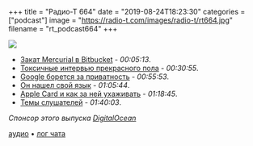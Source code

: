 +++
title = "Радио-Т 664"
date = "2019-08-24T18:23:30"
categories = ["podcast"]
image = "https://radio-t.com/images/radio-t/rt664.jpg"
filename = "rt_podcast664"
+++

![](https://radio-t.com/images/radio-t/rt664.jpg)

- [Закат Mercurial в Bitbucket](https://bitbucket.org/blog/sunsetting-mercurial-support-in-bitbucket?utm_source=alert-email) - *00:05:13*.
- [Токсичные интервью прекрасного пола](https://www.wired.com/story/for-young-female-coders-internship-interviews-can-be-toxic/) - *00:30:55*.
- [Google борется за приватность](https://techcrunch.com/2019/08/22/google-proposes-new-privacy-and-anti-fingerprinting-controls-for-the-web/) - *00:55:53*.
- [Он нашел свой язык](https://blog.cleancoder.com/uncle-bob/2019/08/22/WhyClojure.html) - *01:05:44*.
- [Apple Card и как за ней ухаживать](https://thenextweb.com/plugged/2019/08/22/apple-card-credit/) - *01:18:45*.
- [Темы слушателей](https://radio-t.com/p/2019/08/20/prep-664/) - *01:40:03*.

*Спонсор этого выпуска [DigitalOcean](https://www.digitalocean.com)*


[аудио](https://cdn.radio-t.com/rt_podcast664.mp3) • [лог чата](https://chat.radio-t.com/logs/radio-t-664.html)
<audio src="https://cdn.radio-t.com/rt_podcast664.mp3" preload="none"></audio>

